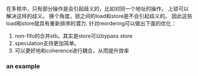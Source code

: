 在多核中，只有部分操作是会引起歧义的，比如对同一个地址的操作。
上锁可以解决这样的歧义。
换个角度，锁之间的load和store是不会引起歧义的。
因此这些load和store就具有重新排序的潜力.
针对reordering可以做出下面的优化：
1. non-fifo的合并stb。其实是store可以bypass store
2. speculation支持更加简单。
3. 可以更好地和coherence进行耦合，从而提升效率

### an example
